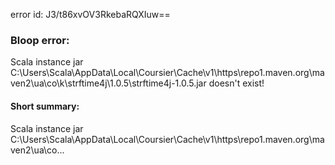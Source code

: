 error id: J3/t86xvOV3RkebaRQXIuw==
### Bloop error:

Scala instance jar C:\Users\Scala\AppData\Local\Coursier\Cache\v1\https\repo1.maven.org\maven2\ua\co\k\strftime4j\1.0.5\strftime4j-1.0.5.jar doesn't exist!
#### Short summary: 

Scala instance jar C:\Users\Scala\AppData\Local\Coursier\Cache\v1\https\repo1.maven.org\maven2\ua\co...